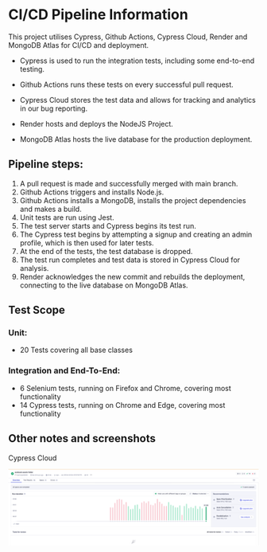 # CI/CD Pipeline Information

This project utilises Cypress, Github Actions, Cypress Cloud, Render and MongoDB Atlas for CI/CD and deployment.

- Cypress is used to run the integration tests, including some end-to-end testing.

- Github Actions runs these tests on every successful pull request.

- Cypress Cloud stores the test data and allows for tracking and analytics in our bug reporting.

- Render hosts and deploys the NodeJS Project.

- MongoDB Atlas hosts the live database for the production deployment.



## Pipeline steps:

1. A pull request is made and successfully merged with main branch.
2. Github Actions triggers and installs Node.js.
3. Github Actions installs a MongoDB, installs the project dependencies and makes a build.
4. Unit tests are run using Jest.
5. The test server starts and Cypress begins its test run.
6. The Cypress test begins by attempting a signup and creating an admin profile, which is then used for later tests.
7. At the end of the tests, the test database is dropped.
8. The test run completes and test data is stored in Cypress Cloud for analysis.
9. Render acknowledges the new commit and rebuilds the deployment, connecting to the live database on MongoDB Atlas. 

## Test Scope

### Unit: ###
- 20 Tests covering all base classes

### Integration and End-To-End: ###
- 6 Selenium tests, running on Firefox and Chrome, covering most functionality
- 14 Cypress tests, running on Chrome and Edge, covering most functionality


## Other notes and screenshots

Cypress Cloud

<img src="../assets/images/acebook_betta_cloud.png" width="600">




